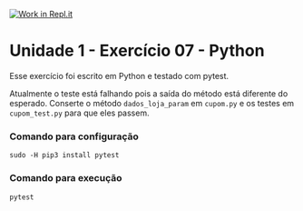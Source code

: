 [![Work in Repl.it](https://classroom.github.com/assets/work-in-replit-14baed9a392b3a25080506f3b7b6d57f295ec2978f6f33ec97e36a161684cbe9.svg)](https://classroom.github.com/online_ide?assignment_repo_id=3227916&assignment_repo_type=AssignmentRepo)

# Unidade 1 - Exercício 07 - Python

Esse exercício foi escrito em Python e testado com pytest.

Atualmente o teste está falhando pois a saída do método está diferente do esperado.
Conserte o método `dados_loja_param` em `cupom.py` e os testes em `cupom_test.py` para que eles passem.

### Comando para configuração

`sudo -H pip3 install pytest`

### Comando para execução

`pytest`

